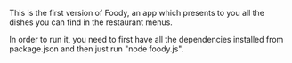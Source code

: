 This is the first version of Foody, an app which presents to you all the dishes
you can find in the restaurant menus.

In order to run it, you need to first have all the dependencies installed from
package.json and then just run "node foody.js".